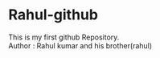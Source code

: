 # Rahul-github
This is my first github Repository.
<br>
Author : Rahul kumar and his brother(rahul)

